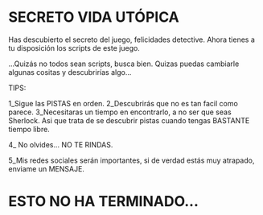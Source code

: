 # SECRETO VIDA UTÓPICA

Has descubierto el secreto del juego, felicidades detective. Ahora tienes a tu disposición los scripts de este juego.




...Quizás no todos sean scripts, busca bien. Quizas puedas cambiarle algunas cositas y descubrirías algo...


TIPS:

1_Sigue las PISTAS en orden. 
2_Descubrirás que no es tan facil como parece.
3_Necesitaras un tiempo en encontrarlo, a no ser que seas Sherlock. Asi que trata de se descubrir pistas cuando tengas BASTANTE tiempo libre.

4_ No olvides... NO TE RINDAS.

5_Mis redes sociales serán importantes, si de verdad estás muy atrapado, enviame un MENSAJE.

# ESTO NO HA TERMINADO...
